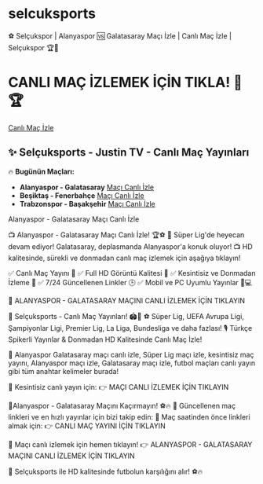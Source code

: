 # selcuksports
⚽ Selçukspor | Alanyaspor 🆚 Galatasaray Maçı İzle | Canlı Maç İzle | Selçukspor 🏆🎥
# CANLI MAÇ İZLEMEK İÇİN TIKLA! 🎥🏆

[Canlı Maç İzle](https://t2m.io/PipoGuncel)

## ✨ **Selçuksports - Justin TV - Canlı Maç Yayınları**

🔥 **Bugünün Maçları:**
- **Alanyaspor - Galatasaray** [Maçı Canlı İzle](https://t2m.io/PipoGuncel)
- **Beşiktaş - Fenerbahçe** [Maçı Canlı İzle](https://t2m.io/PipoGuncel)
- **Trabzonspor - Başakşehir** [Maçı Canlı İzle](https://t2m.io/PipoGuncel)

Alanyaspor - Galatasaray Maçı Canlı İzle

📺 Alanyaspor - Galatasaray Maçı Canlı İzle! 🏆⚽
📢 Süper Lig'de heyecan devam ediyor! Galatasaray, deplasmanda Alanyaspor'a konuk oluyor!
📺 HD kalitesinde, sürekli ve donmadan canlı maç izlemek için aşağıya tıklayın!

✅ Canlı Maç Yayını 📡
✅ Full HD Görüntü Kalitesi 🎥
✅ Kesintisiz ve Donmadan İzleme 🔄
✅ 7/24 Güncellenen Linkler 🕒
✅ Mobil ve PC Uyumlu Yayınlar 📱💻

📌 ALANYASPOR - GALATASARAY MAÇINI CANLI İZLEMEK İÇİN TIKLAYIN

🎯 Selçuksports - Canlı Maç Yayınları! 🏟️📡
⚽ Süper Lig, UEFA Avrupa Ligi, Şampiyonlar Ligi, Premier Lig, La Liga, Bundesliga ve daha fazlası!
🎙️ Türkçe Spikerli Yayınlar & Donmadan HD Kalitesinde Canlı Maç İzle!

📡 Alanyaspor Galatasaray maçı canlı izle, Süper Lig maçı izle, kesintisiz maç yayını, Alanyaspor maçı izle, Galatasaray maçı izle, futbol maçları canlı yayın gibi tüm anahtar kelimeler burada!

📢 Kesintisiz canlı yayın için: 👉 MAÇI CANLI İZLEMEK İÇİN TIKLAYIN

🚀Alanyaspor - Galatasaray Maçını Kaçırmayın! ⚽🔥
🔗 Güncellenen maç linkleri ve en hızlı yayınlar için bizi takip edin:
📢 Maç saatinden önce linkleri almak için: 👉 CANLI MAÇ YAYINI İÇİN TIKLAYIN

📢 Maçı canlı izlemek için hemen tıklayın!
👉 ALANYASPOR - GALATASARAY MAÇINI CANLI İZLEMEK İÇİN TIKLAYIN

🎉 Selçuksports ile HD kalitesinde futbolun karşılığını alır! ⚽🔥

